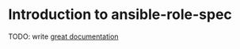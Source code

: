 # Introduction to ansible-role-spec

TODO: write [great documentation](http://jacobian.org/writing/what-to-write/)
